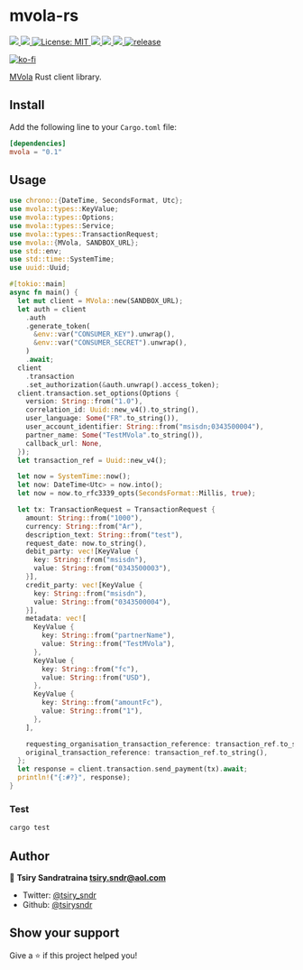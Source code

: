 <h1>mvola-rs</h1>
<p>
  <a href="https://app.travis-ci.com/github/tsirysndr/mvola-rs" target="_blank">
    <img src="https://app.travis-ci.com/tsirysndr/mvola-rs.svg?branch=master" />
  </a>
  <a href="https://codecov.io/gh/tsirysndr/mvola-rs" target="_blank">
    <img src="https://codecov.io/gh/tsirysndr/mvola-rs/branch/master/graph/badge.svg?token=" />
  </a>
  <a href="LICENSE" target="_blank">
    <img alt="License: MIT" src="https://img.shields.io/badge/License-MIT-blue.svg" />
  </a>
  <a href="https://crates.io/crates/mvola" target="_blank">
    <img src="https://img.shields.io/crates/v/mvola.svg" />
  </a>
  
  <a href="https://crates.io/crates/mvola" target="_blank">
    <img src="https://img.shields.io/crates/dr/mvola" />
  </a>
  
  <a href="https://docs.rs/mvola" target="_blank">
    <img src="https://docs.rs/mvola/badge.svg" />
  </a>
  
  <a href="https://github.com/tsirysndr/mvola-rs/actions/workflows/rust-clippy.yml" target="_blank">
    <img alt="release" src="https://github.com/tsirysndr/mvola-rs/actions/workflows/rust-clippy.yml/badge.svg?branch=master" />
  </a>
</p>

[![ko-fi](https://ko-fi.com/img/githubbutton_sm.svg)](https://ko-fi.com/S6S1ETN14)

[MVola](https://www.mvola.mg/devportal) Rust client library.

## Install

Add the following line to your `Cargo.toml` file:

```toml
[dependencies]
mvola = "0.1"
```

## Usage

```rust
use chrono::{DateTime, SecondsFormat, Utc};
use mvola::types::KeyValue;
use mvola::types::Options;
use mvola::types::Service;
use mvola::types::TransactionRequest;
use mvola::{MVola, SANDBOX_URL};
use std::env;
use std::time::SystemTime;
use uuid::Uuid;

#[tokio::main]
async fn main() {
  let mut client = MVola::new(SANDBOX_URL);
  let auth = client
    .auth
    .generate_token(
      &env::var("CONSUMER_KEY").unwrap(),
      &env::var("CONSUMER_SECRET").unwrap(),
    )
    .await;
  client
    .transaction
    .set_authorization(&auth.unwrap().access_token);
  client.transaction.set_options(Options {
    version: String::from("1.0"),
    correlation_id: Uuid::new_v4().to_string(),
    user_language: Some("FR".to_string()),
    user_account_identifier: String::from("msisdn;0343500004"),
    partner_name: Some("TestMVola".to_string()),
    callback_url: None,
  });
  let transaction_ref = Uuid::new_v4();

  let now = SystemTime::now();
  let now: DateTime<Utc> = now.into();
  let now = now.to_rfc3339_opts(SecondsFormat::Millis, true);

  let tx: TransactionRequest = TransactionRequest {
    amount: String::from("1000"),
    currency: String::from("Ar"),
    description_text: String::from("test"),
    request_date: now.to_string(),
    debit_party: vec![KeyValue {
      key: String::from("msisdn"),
      value: String::from("0343500003"),
    }],
    credit_party: vec![KeyValue {
      key: String::from("msisdn"),
      value: String::from("0343500004"),
    }],
    metadata: vec![
      KeyValue {
        key: String::from("partnerName"),
        value: String::from("TestMVola"),
      },
      KeyValue {
        key: String::from("fc"),
        value: String::from("USD"),
      },
      KeyValue {
        key: String::from("amountFc"),
        value: String::from("1"),
      },
    ],

    requesting_organisation_transaction_reference: transaction_ref.to_string(),
    original_transaction_reference: transaction_ref.to_string(),
  };
  let response = client.transaction.send_payment(tx).await;
  println!("{:#?}", response);
}

```

### Test

```sh 
cargo test
```

## Author

👤 **Tsiry Sandratraina <tsiry.sndr@aol.com>**

- Twitter: [@tsiry_sndr](https://twitter.com/tsiry_sndr)
- Github: [@tsirysndr](https://github.com/tsirysndr)

## Show your support

Give a ⭐️ if this project helped you!
